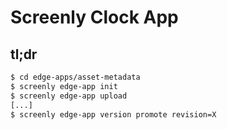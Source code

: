 # Screenly Clock App

## tl;dr
```bash
$ cd edge-apps/asset-metadata
$ screenly edge-app init
$ screenly edge-app upload
[...]
$ screenly edge-app version promote revision=X
```